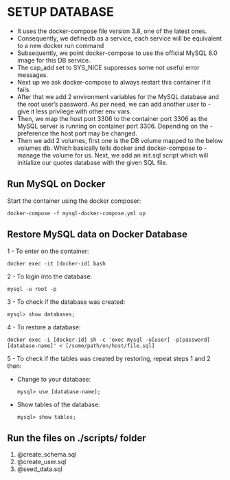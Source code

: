SETUP DATABASE
================

- It uses the docker-compose file version 3.8, one of the latest ones.
- Consequently, we definedb as a service, each service will be equivalent to a new docker run command
- Subsequently, we point docker-compose to use the official MySQL 8.0 image for this DB service.
- The cap_add set to SYS_NICE suppresses some not useful error messages.
- Next up we ask docker-compose to always restart this container if it fails.
- After that we add 2 environment variables for the MySQL database and the root user’s password. As per need, we can add another user to - give it less privilege with other env vars.
- Then, we map the host port 3306 to the container port 3306 as the MySQL server is running on container port 3306. Depending on the - preference the host port may be changed.
- Then we add 2 volumes, first one is the DB volume mapped to the below volumes db. Which basically tells docker and docker-compose to - manage the volume for us. Next, we add an init.sql script which will initialize our quotes database with the given SQL file.

Run MySQL on Docker
-------------------
Start the container using the docker composer:

`docker-compose -f mysql-docker-compose.yml up`


Restore MySQL data on Docker Database
-------------------

1 - To enter on the container:

`docker exec -it [docker-id] bash`

2 - To login into the database:

`mysql -u root -p`

3 - To check if the database was created:

`mysql> show databases;`

4 - To restore a database:

`docker exec -i [docker-id] sh -c 'exec mysql -u[user] -p[password] [database-name]' < [/some/path/on/host/file.sql]`

5 - To check if the tables was created by restoring, repeat steps 1 and 2 then:

- Change to your database:

    `mysql> use [database-name];`

- Show tables of the database:

    `mysql> show tables;`
    

 
 Run the files on ./scripts/ folder
 -------------------------------------

1. @create_schema.sql
2. @create_user.sql
3. @seed_data.sql
